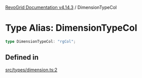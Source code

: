 [RevoGrid Documentation v4.14.3](README.md) / DimensionTypeCol

# Type Alias: DimensionTypeCol

```ts
type DimensionTypeCol: "rgCol";
```

## Defined in

[src/types/dimension.ts:2](https://github.com/revolist/revogrid/blob/4d3feb8340f534dd1ff6941b4d5b83d4d4e2474c/src/types/dimension.ts#L2)
